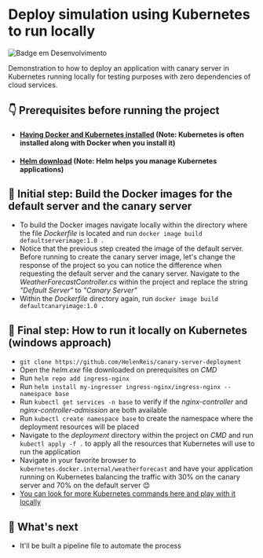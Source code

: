 # Deploy simulation using Kubernetes to run locally

![Badge em Desenvolvimento](http://img.shields.io/static/v1?label=STATUS&message=IN%20DEVELOPMENT&color=GREEN&style=for-the-badge)

Demonstration to how to deploy an application with canary server in Kubernetes running locally for testing purposes with zero dependencies of cloud services.

## :point_down: Prerequisites before running the project
- #### [Having Docker and Kubernetes installed](https://docs.docker.com/get-docker/) (Note: Kubernetes is often installed along with Docker when you install it)
- #### [Helm download](https://github.com/helm/helm/releases) (Note: Helm helps you manage Kubernetes applications)

## :raising_hand: Initial step: Build the Docker images for the default server and the canary server

- To build the Docker images navigate locally within the directory where the file *Dockerfile* is located and run `docker image build defaultserverimage:1.0 .`
- Notice that the previous step created the image of the default server. Before running to create the canary server image, let's change the response of the project so you can notice the difference when requesting the default server and the canary server. Navigate to the *WeatherForecastController.cs* within the project and replace the string *"Default Server"* to *"Canary Server"*
- Within the *Dockerfile* directory again, run `docker image build defaultcanaryimage:1.0 .`

## :raising_hand: Final step: How to run it locally on Kubernetes (windows approach)

- `git clone https://github.com/HelenReis/canary-server-deployment`
- Open the *helm.exe* file downloaded on prerequisites on *CMD*
- Run `helm repo add ingress-nginx`
- Run `helm install my-ingresser ingress-nginx/ingress-nginx --namespace base`
- Run `kubectl get services -n base` to verify if the *nginx-controller* and *nginx-controller-admission* are both available
- Run `kubectl create namespace base` to create the namespace where the deployment resources will be placed
- Navigate to the *deployment* directory within the project on *CMD* and run `kubectl apply -f .` to apply all the resources that Kubernetes will use to run the application
- Navigate in your favorite browser to `kubernetes.docker.internal/weatherforecast` and have your application running on Kubernetes balancing the traffic with 30% on the canary server and 70% on the default server :blush:
- [You can look for more Kubernetes commands here and play with it locally](https://kubernetes.io/docs/reference/generated/kubectl/kubectl-commands) 

## :eyes: What's next
- It'll be built a pipeline file to automate the process
